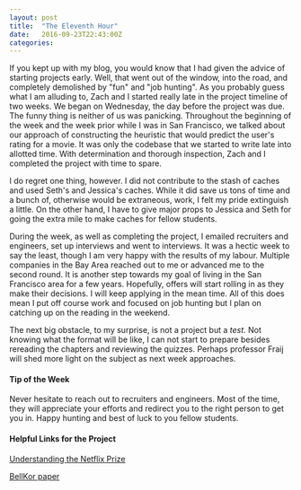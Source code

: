 ```yaml
---
layout: post
title:  "The Eleventh Hour"
date:   2016-09-23T22:43:00Z
categories:
---
```


If you kept up with my blog, you would know that I had given the advice of starting projects early. Well, that went out of the window, into the road, and completely demolished by "fun" and "job hunting". As you probably guess what I am alluding to, Zach and I started really late in the project timeline of two weeks. We began on Wednesday, the day before the project was due. The funny thing is neither of us was panicking. Throughout the beginning of the week and the week prior while I was in San Francisco, we talked about our approach of constructing the heuristic that would predict the user's rating for a movie. It was only the codebase that we started to write late into allotted time. With determination and thorough inspection, Zach and I completed the project with time to spare. 

I do regret one thing, however. I did not contribute to the stash of caches and used Seth's and Jessica's caches. While it did save us tons of time and a bunch of, otherwise would be extraneous, work, I felt my pride extinguish a little. On the other hand, I have to give major props to Jessica and Seth for going the extra mile to make caches for fellow students. 

During the week, as well as completing the project, I emailed recruiters and engineers, set up interviews and went to interviews. It was a hectic week to say the least, though I am very happy with the results of my labour. Multiple companies in the Bay Area reached out to me or advanced me to the second round. It is another step towards my goal of living in the San Francisco area for a few years. Hopefully, offers will start rolling in as they make their decisions. I will keep applying in the mean time. All of this does mean I put off course work and focused on job hunting but I plan on catching up on the reading in the weekend. 

The next big obstacle, to my surprise, is not a project but a *test*. Not knowing what the format will be like, I can not start to prepare besides rereading the chapters and reviewing the quizzes. Perhaps professor Fraij will shed more light on the subject as next week approaches. 

#### Tip of the Week
Never hesitate to reach out to recruiters and engineers. Most of the time, they will appreciate your efforts and redirect you to the right person to get you in. Happy hunting and best of luck to you fellow students. 

#### Helpful Links for the Project

[Understanding the Netflix Prize][netflix-overview]

[BellKor paper][netflix-paper]

[netflix-project]:	http://www.cs.utexas.edu/~fares/cs373f16/CS%20373_files/projects/Netflix.html
[netflix-overview]: http://blog.echen.me/2011/10/24/winning-the-netflix-prize-a-summary/
[netflix-paper]: 	http://www.netflixprize.com/assets/GrandPrize2009_BPC_BellKor.pdf
